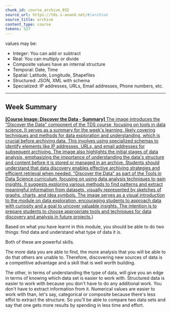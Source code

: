 ```yaml
---
chunk_id: course_archive_032
source_url: https://tds.s-anand.net/#/archive
source_title: archive
content_type: course
tokens: 527
---
```


 values may be:
 - Integer: You can add or subtract
 - Real: You can multiply or divide
- Composite values have an internal structure
 - Temporal: Date, Time
 - Spatial: Latitude, Longitude, Shapefiles
 - Structured: JSON, XML with schema
 - Specialized: IP addresses, URLs, Email addresses, Phone numbers, etc.

---

## Week Summary

[**[Course Image: Discover the Data - Summary]** The image introduces the "Discover the Data" component of the TDS course, focusing on tools in data science. It serves as a summary for the week's learning, likely covering techniques and methods for data exploration and understanding, which is crucial before archiving data. This involves using specialized schemas to identify elements like IP addresses, URLs, and email addresses for subsequent archiving. The image also highlights the initial stages of data analysis, emphasizing the importance of understanding the data's structure and content before it is stored or managed in an archive. Students should understand that data discovery enables effective archiving strategies and efficient retrieval when needed. "Discover the Data" as part of the Tools in Data Science curriculum, focusing on using data analysis techniques to gain insights. It suggests exploring various methods to find patterns and extract meaningful information from datasets, visually represented by sketches of graphs, charts, and idea symbols. The image serves as a visual introduction to the module on data exploration, encouraging students to approach data with curiosity and a goal to uncover valuable insights. The intention is to prepare students to choose appropriate tools and techniques for data discovery and analysis in future projects.)](https://youtu.be/NNiFxgANu8Y)

Based on what you have learnt in this module, you should be able to do two things: find data and understand what type of data it is.

Both of these are powerful skills.

The more data you are able to find, the more analysis that you will be able to do that others are unable to.
Therefore, discovering new sources of data is a competitive advantage and a skill that is well worth building.

The other, in terms of understanding the type of data, will give you an edge in terms of knowing which data set is easier to work with.
Structured data is easier to work with because you don't have to do any additional work.
You don't have to extract information from it.
Numerical values are easier to work with than, let's say, categorical or composite because there's less effot to extract the structure.
So you'll be able to compare two data sets and say that one gets more results by spending in less time and effort.

